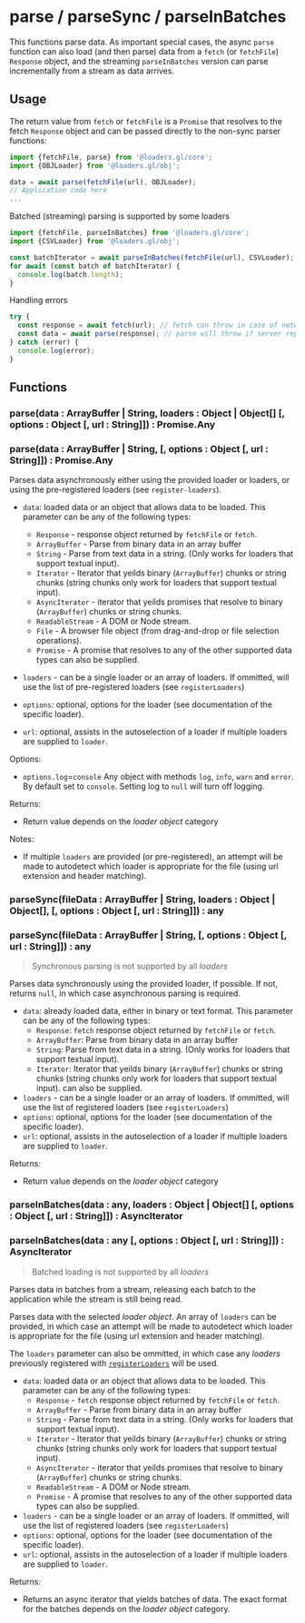 # parse / parseSync / parseInBatches

This functions parse data. As important special cases, the async `parse` function can also load (and then parse) data from a `fetch` (or `fetchFile`) `Response` object, and the streaming `parseInBatches` version can parse incrementally from a stream as data arrives.

## Usage

The return value from `fetch` or `fetchFile` is a `Promise` that resolves to the fetch `Response` object and can be passed directly to the non-sync parser functions:

```js
import {fetchFile, parse} from '@loaders.gl/core';
import {OBJLoader} from '@loaders.gl/obj';

data = await parse(fetchFile(url), OBJLoader);
// Application code here
...
```

Batched (streaming) parsing is supported by some loaders

```js
import {fetchFile, parseInBatches} from '@loaders.gl/core';
import {CSVLoader} from '@loaders.gl/obj';

const batchIterator = await parseInBatches(fetchFile(url), CSVLoader);
for await (const batch of batchIterator) {
  console.log(batch.length);
}
```

Handling errors

```js
try {
  const response = await fetch(url); // fetch can throw in case of network errors
  const data = await parse(response); // parse will throw if server reports an error
} catch (error) {
  console.log(error);
}
```

## Functions

### parse(data : ArrayBuffer | String, loaders : Object | Object\[] [, options : Object [, url : String]]) : Promise.Any

### parse(data : ArrayBuffer | String, [, options : Object [, url : String]]) : Promise.Any

Parses data asynchronously either using the provided loader or loaders, or using the pre-registered loaders (see `register-loaders`).

- `data`: loaded data or an object that allows data to be loaded. This parameter can be any of the following types:
  - `Response` - response object returned by `fetchFile` or `fetch`.
  - `ArrayBuffer` - Parse from binary data in an array buffer
  - `String` - Parse from text data in a string. (Only works for loaders that support textual input).
  - `Iterator` - Iterator that yeilds binary (`ArrayBuffer`) chunks or string chunks (string chunks only work for loaders that support textual input).
  - `AsyncIterator` - iterator that yeilds promises that resolve to binary (`ArrayBuffer`) chunks or string chunks.
  - `ReadableStream` - A DOM or Node stream.
  - `File` - A browser file object (from drag-and-drop or file selection operations).
  - `Promise` - A promise that resolves to any of the other supported data types can also be supplied.

- `loaders` - can be a single loader or an array of loaders. If ommitted, will use the list of pre-registered loaders (see `registerLoaders`)

- `options`: optional, options for the loader (see documentation of the specific loader).

- `url`: optional, assists in the autoselection of a loader if multiple loaders are supplied to `loader`.

Options:

- `options.log`=`console` Any object with methods `log`, `info`, `warn` and `error`. By default set to `console`. Setting log to `null` will turn off logging.

Returns:

- Return value depends on the _loader object_ category

Notes:

- If multiple `loaders` are provided (or pre-registered), an attempt will be made to autodetect which loader is appropriate for the file (using url extension and header matching).


### parseSync(fileData : ArrayBuffer | String, loaders : Object | Object\[], [, options : Object [, url : String]]) : any

### parseSync(fileData : ArrayBuffer | String, [, options : Object [, url : String]]) : any

> Synchronous parsing is not supported by all _loaders_

Parses data synchronously using the provided loader, if possible. If not, returns `null`, in which case asynchronous parsing is required.

- `data`: already loaded data, either in binary or text format. This parameter can be any of the following types:
  - `Response`: `fetch` response object returned by `fetchFile` or `fetch`.
  - `ArrayBuffer`: Parse from binary data in an array buffer
  - `String`: Parse from text data in a string. (Only works for loaders that support textual input).
  - `Iterator`: Iterator that yeilds binary (`ArrayBuffer`) chunks or string chunks (string chunks only work for loaders that support textual input).
    can also be supplied.
- `loaders` - can be a single loader or an array of loaders. If ommitted, will use the list of registered loaders (see `registerLoaders`)
- `options`: optional, options for the loader (see documentation of the specific loader).
- `url`: optional, assists in the autoselection of a loader if multiple loaders are supplied to `loader`.

Returns:

- Return value depends on the _loader object_ category

### parseInBatches(data : any, loaders : Object | Object\[] [, options : Object [, url : String]]) : AsyncIterator

### parseInBatches(data : any [, options : Object [, url : String]]) : AsyncIterator

> Batched loading is not supported by all _loaders_

Parses data in batches from a stream, releasing each batch to the application while the stream is still being read.

Parses data with the selected _loader object_. An array of `loaders` can be provided, in which case an attempt will be made to autodetect which loader is appropriate for the file (using url extension and header matching).

The `loaders` parameter can also be ommitted, in which case any _loaders_ previously registered with [`registerLoaders`](docs/api-reference/core/register-loaders) will be used.

- `data`: loaded data or an object that allows data to be loaded. This parameter can be any of the following types:
  - `Response` - `fetch` response object returned by `fetchFile` or `fetch`.
  - `ArrayBuffer` - Parse from binary data in an array buffer
  - `String` - Parse from text data in a string. (Only works for loaders that support textual input).
  - `Iterator` - Iterator that yeilds binary (`ArrayBuffer`) chunks or string chunks (string chunks only work for loaders that support textual input).
  - `AsyncIterator` - iterator that yeilds promises that resolve to binary (`ArrayBuffer`) chunks or string chunks.
  - `ReadableStream` - A DOM or Node stream.
  - `Promise` - A promise that resolves to any of the other supported data types can also be supplied.
- `loaders` - can be a single loader or an array of loaders. If ommitted, will use the list of registered loaders (see `registerLoaders`)
- `options`: optional, options for the loader (see documentation of the specific loader).
- `url`: optional, assists in the autoselection of a loader if multiple loaders are supplied to `loader`.

Returns:

- Returns an async iterator that yields batches of data. The exact format for the batches depends on the _loader object_ category.
